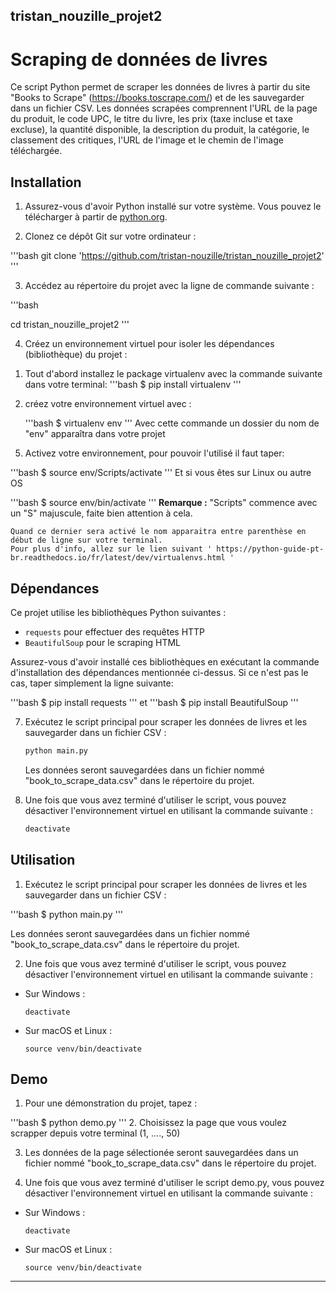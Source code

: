 ## tristan_nouzille_projet2

# Scraping de données de livres

Ce script Python permet de scraper les données de livres à partir du site "Books to Scrape" (https://books.toscrape.com/) et de les sauvegarder dans un fichier CSV. Les données scrapées comprennent l'URL de la page du produit, le code UPC, le titre du livre, les prix (taxe incluse et taxe excluse), la quantité disponible, la description du produit, la catégorie, le classement des critiques, l'URL de l'image et le chemin de l'image téléchargée.

## Installation

1. Assurez-vous d'avoir Python installé sur votre système. Vous pouvez le télécharger à partir de [python.org](https://www.python.org/).

2. Clonez ce dépôt Git sur votre ordinateur :

'''bash
git clone 'https://github.com/tristan-nouzille/tristan_nouzille_projet2'
'''

3. Accédez au répertoire du projet avec la ligne de commande suivante :

'''bash

cd tristan_nouzille_projet2
'''

4. Créez un environnement virtuel pour isoler les dépendances (bibliothèque) du projet :

 1) Tout d'abord installez le package virtualenv avec la commande suivante dans votre terminal:
    '''bash
    $ pip install virtualenv
    '''
 2) créez votre environnement virtuel avec :
    
    '''bash
     $ virtualenv env
    '''
    Avec cette commande un dossier du nom de "env" apparaîtra dans votre projet 
 
5. Activez votre environnement, pour pouvoir l'utilisé il faut taper:

  '''bash
   $ source env/Scripts/activate
  '''
   Et si vous êtes sur Linux ou autre OS
    
   '''bash
   $ source env/bin/activate
   '''
   **Remarque :** "Scripts" commence avec un "S" majuscule, faite bien attention à cela.

    Quand ce dernier sera activé le nom apparaitra entre parenthèse en début de ligne sur votre terminal.
    Pour plus d'info, allez sur le lien suivant ' https://python-guide-pt-br.readthedocs.io/fr/latest/dev/virtualenvs.html '

## Dépendances

Ce projet utilise les bibliothèques Python suivantes :
- `requests` pour effectuer des requêtes HTTP
- `BeautifulSoup` pour le scraping HTML

Assurez-vous d'avoir installé ces bibliothèques en exécutant la commande d'installation des dépendances mentionnée ci-dessus.
Si ce n'est pas le cas, taper simplement la ligne suivante:

'''bash
 $ pip install requests
'''
et
'''bash
 $ pip install BeautifulSoup
'''


7. Exécutez le script principal pour scraper les données de livres et les sauvegarder dans un fichier CSV :

   ```bash
   python main.py
   ```
   Les données seront sauvegardées dans un fichier nommé "book_to_scrape_data.csv" dans le répertoire du projet.

8. Une fois que vous avez terminé d'utiliser le script, vous pouvez désactiver l'environnement virtuel en utilisant la commande suivante :

   ```bash
   deactivate
   ```

   
## Utilisation

1. Exécutez le script principal pour scraper les données de livres et les sauvegarder dans un fichier CSV :

 '''bash 
  $ python main.py
 '''


Les données seront sauvegardées dans un fichier nommé "book_to_scrape_data.csv" dans le répertoire du projet.

2. Une fois que vous avez terminé d'utiliser le script, vous pouvez désactiver l'environnement virtuel en utilisant la commande suivante :

- Sur Windows :
  ```
  deactivate
  ```

- Sur macOS et Linux :
  ```
  source venv/bin/deactivate
  ```

## Demo 

1. Pour une démonstration du projet, tapez :

'''bash
 $ python demo.py
'''
2. Choisissez la page que vous voulez scrapper depuis votre terminal (1, ...., 50)

3. Les données de la page sélectionée seront sauvegardées dans un fichier nommé "book_to_scrape_data.csv" dans le répertoire du projet.

4. Une fois que vous avez terminé d'utiliser le script demo.py, vous pouvez désactiver l'environnement virtuel en utilisant la commande suivante :

- Sur Windows :
  ```
  deactivate
  ```

- Sur macOS et Linux :
  ```
  source venv/bin/deactivate

---


